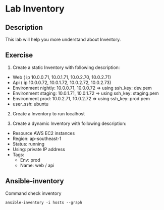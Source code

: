 # Lab Inventory

## Description
This lab will help you more understand about Inventory. 

## Exercise

1. Create a static Inventory with following description:
  - Web ( ip 10.0.0.71, 10.0.1.71, 10.0.2.70, 10.0.2.71)
  - Api ( ip 10.0.0.72, 10.0.1.72, 10.0.2.72, 10.0.2.73)
  - Environment nightly: 10.0.0.71, 10.0.0.72 => using ssh_key: dev.pem
  - Environment staging: 10.0.1.71, 10.0.1.72 => using ssh_key: staging.pem
  - Environment prod: 10.0.2.71, 10.0.2.72 => using ssh_key: prod.pem
  - user_ssh: ubuntu

2. Create a Inventory to run localhost

3. Create a dynamic Inventory with following description:
  - Resource AWS EC2 instances
  - Region: ap-southeast-1
  - Status: running
  - Using: private IP address
  - Tags: 
      - Env: prod
      - Name: web / api

## Ansible-inventory

Command check inventory

```
ansible-inventory -i hosts --graph
```

